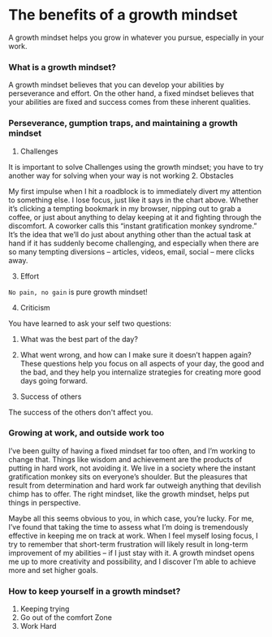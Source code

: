 # The benefits of a growth mindset

A growth mindset helps you grow in whatever you pursue, especially in your work.

### What is a growth mindset? 

A growth mindset believes that you can develop your abilities by perseverance and effort.
On the other hand, a fixed mindset believes that your abilities are fixed and success comes from these inherent qualities.

### Perseverance, gumption traps, and maintaining a growth mindset

1. Challenges

It is important to solve Challenges using the growth mindset; you have to try another way for solving when your way is not working
2. Obstacles

My first impulse when I hit a roadblock is to immediately divert my attention to something else. I lose focus, just like it says in the chart above. Whether it’s clicking a tempting bookmark in my browser, nipping out to grab a coffee, or just about anything to delay keeping at it and fighting through the discomfort. A coworker calls this “instant gratification monkey syndrome.” It’s the idea that we’ll do just about anything other than the actual task at hand if it has suddenly become challenging, and especially when there are so many tempting diversions – articles, videos, email, social – mere clicks away.

3. Effort

`No pain, no gain` is pure growth mindset!

4. Criticism

You have learned to ask your self two questions:

1. What was the best part of the day?
2. What went wrong, and how can I make sure it doesn’t happen again?
These questions help you focus on all aspects of your day, the good and the bad, and they help you internalize strategies for creating more good days going forward.

5. Success of others

The success of the others don't affect you.

### Growing at work, and outside work too

I’ve been guilty of having a fixed mindset far too often, and I’m working to change that. Things like wisdom and achievement are the products of putting in hard work, not avoiding it. We live in a society where the instant gratification monkey sits on everyone’s shoulder. But the pleasures that result from determination and hard work far outweigh anything that devilish chimp has to offer. The right mindset, like the growth mindset, helps put things in perspective.

Maybe all this seems obvious to you, in which case, you’re lucky. For me, I’ve found that taking the time to assess what I’m doing is tremendously effective in keeping me on track at work. When I feel myself losing focus, I try to remember that short-term frustration will likely result in long-term improvement of my abilities – if I just stay with it. A growth mindset opens me up to more creativity and possibility, and I discover I’m able to achieve more and set higher goals.

### How to keep yourself in a growth mindset?

1. Keeping trying
2. Go out of the comfort Zone
3. Work Hard

